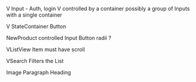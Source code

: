 V Input - Auth, login
  V controlled by a container
  possibly a group of Inputs with a single container

V StateContainer
Button

NewProduct
  controlled Input
  Button
  radii ?

VListView
  Item
  must have scroll

VSearch
  Filters the List

Image
Paragraph
Heading
